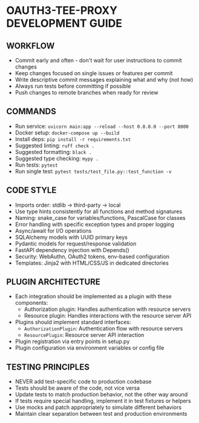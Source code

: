 # OAUTH3-TEE-PROXY DEVELOPMENT GUIDE

## WORKFLOW
- Commit early and often - don't wait for user instructions to commit changes
- Keep changes focused on single issues or features per commit
- Write descriptive commit messages explaining what and why (not how)
- Always run tests before committing if possible
- Push changes to remote branches when ready for review

## COMMANDS
- Run service: `uvicorn main:app --reload --host 0.0.0.0 --port 8000`
- Docker setup: `docker-compose up --build`
- Install deps: `pip install -r requirements.txt`
- Suggested linting: `ruff check .`
- Suggested formatting: `black .`
- Suggested type checking: `mypy .`
- Run tests: `pytest`
- Run single test: `pytest tests/test_file.py::test_function -v`

## CODE STYLE
- Imports order: stdlib → third-party → local
- Use type hints consistently for all functions and method signatures
- Naming: snake_case for variables/functions, PascalCase for classes
- Error handling with specific exception types and proper logging
- Async/await for I/O operations
- SQLAlchemy models with UUID primary keys
- Pydantic models for request/response validation
- FastAPI dependency injection with Depends()
- Security: WebAuthn, OAuth2 tokens, env-based configuration
- Templates: Jinja2 with HTML/CSS/JS in dedicated directories

## PLUGIN ARCHITECTURE
- Each integration should be implemented as a plugin with these components:
  - Authorization plugin: Handles authentication with resource servers
  - Resource plugin: Handles interactions with the resource server API
- Plugins should implement standard interfaces:
  - `AuthorizationPlugin`: Authentication flow with resource servers
  - `ResourcePlugin`: Resource server API interaction
- Plugin registration via entry points in setup.py
- Plugin configuration via environment variables or config file

## TESTING PRINCIPLES
- NEVER add test-specific code to production codebase
- Tests should be aware of the code, not vice versa
- Update tests to match production behavior, not the other way around
- If tests require special handling, implement it in test fixtures or helpers
- Use mocks and patch appropriately to simulate different behaviors
- Maintain clear separation between test and production environments